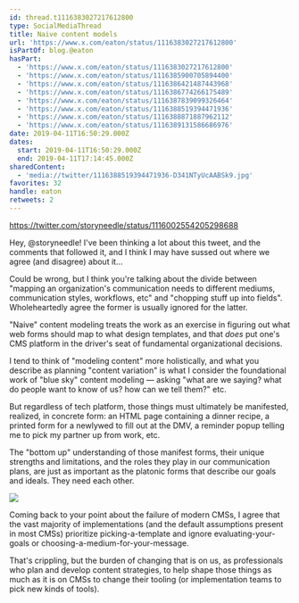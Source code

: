 ```yaml
---
id: thread.t1116383027217612800
type: SocialMediaThread
title: Naive content models
url: 'https://www.x.com/eaton/status/1116383027217612800'
isPartOf: blog.@eaton
hasPart:
  - 'https://www.x.com/eaton/status/1116383027217612800'
  - 'https://www.x.com/eaton/status/1116385900705894400'
  - 'https://www.x.com/eaton/status/1116386421487443968'
  - 'https://www.x.com/eaton/status/1116386774266175489'
  - 'https://www.x.com/eaton/status/1116387839099326464'
  - 'https://www.x.com/eaton/status/1116388519394471936'
  - 'https://www.x.com/eaton/status/1116388871887962112'
  - 'https://www.x.com/eaton/status/1116389131586686976'
date: 2019-04-11T16:50:29.000Z
dates:
  start: 2019-04-11T16:50:29.000Z
  end: 2019-04-11T17:14:45.000Z
sharedContent:
  - 'media://twitter/1116388519394471936-D341NTyUcAABSk9.jpg'
favorites: 32
handle: eaton
retweets: 2
---
```

https://twitter.com/storyneedle/status/1116002554205298688

Hey, @storyneedle! I've been thinking a lot about this tweet, and the comments that followed it, and I think I may have sussed out where we agree (and disagree) about it…

Could be wrong, but I think you're talking about the divide between "mapping an organization's communication needs to different mediums, communication styles, workflows, etc" and "chopping stuff up into fields". Wholeheartedly agree the former is usually ignored for the latter.

"Naive" content modeling treats the work as an exercise in figuring out what web forms should map to what design templates, and that *does* put one's CMS platform in the driver's seat of fundamental organizational decisions.

I tend to think of "modeling content" more holistically, and what you describe as planning "content variation" is what I consider the foundational work of "blue sky" content modeling — asking "what are we saying? what do people want to know of us? how can we tell them?" etc.

But regardless of tech platform, those things must ultimately be manifested, realized, in concrete form: an HTML page containing a dinner recipe, a printed form for a newlywed to fill out at the DMV, a reminder popup telling me to pick my partner up from work, etc.

The "bottom up" understanding of those manifest forms, their unique strengths and limitations, and the roles they play in our communication plans, are just as important as the platonic forms that describe our goals and ideals. They need each other.

![](media://twitter/1116388519394471936-D341NTyUcAABSk9.jpg)

Coming back to your point about the failure of modern CMSs, I agree that the vast majority of implementations (and the default assumptions present in most CMSs) prioritize picking-a-template and ignore evaluating-your-goals or choosing-a-medium-for-your-message.

That's crippling, but the burden of changing that is on us, as professionals who plan and develop content strategies, to help shape those things as much as it is on CMSs to change their tooling (or implementation teams to pick new kinds of tools).
